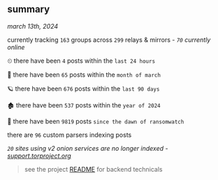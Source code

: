 
## summary
_march 13th, 2024_

currently tracking `163` groups across `299` relays & mirrors - _`70` currently online_

⏲ there have been `4` posts within the `last 24 hours`

🦈 there have been `65` posts within the `month of march`

🪐 there have been `676` posts within the `last 90 days`

🏚 there have been `537` posts within the `year of 2024`

🦕 there have been `9819` posts `since the dawn of ransomwatch`

there are `96` custom parsers indexing posts

_`20` sites using v2 onion services are no longer indexed - [support.torproject.org](https://support.torproject.org/onionservices/v2-deprecation/)_

> see the project [README](https://github.com/joshhighet/ransomwatch#ransomwatch--) for backend technicals
